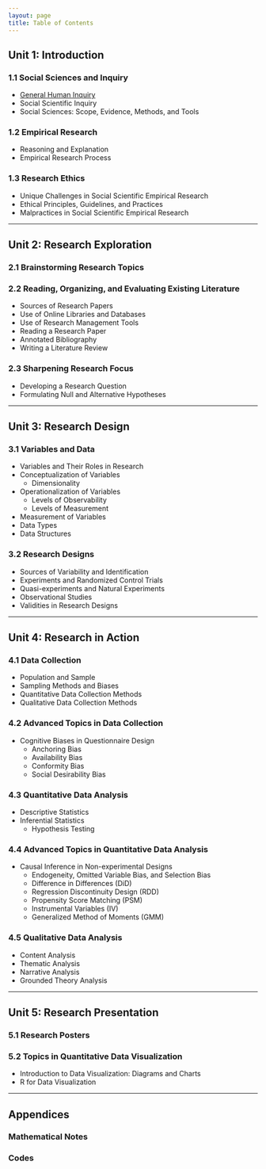 ```yaml
---
layout: page
title: Table of Contents
---
```


## Unit 1: Introduction
### 1.1 Social Sciences and Inquiry
- [General Human Inquiry](/content/unit_1/general_human_inquiry.md)
- Social Scientific Inquiry
- Social Sciences: Scope, Evidence, Methods, and Tools

### 1.2 Empirical Research
- Reasoning and Explanation
- Empirical Research Process

### 1.3 Research Ethics
- Unique Challenges in Social Scientific Empirical Research
- Ethical Principles, Guidelines, and Practices
- Malpractices in Social Scientific Empirical Research

---

## Unit 2: Research Exploration
### 2.1 Brainstorming Research Topics

### 2.2 Reading, Organizing, and Evaluating Existing Literature
- Sources of Research Papers
- Use of Online Libraries and Databases
- Use of Research Management Tools
- Reading a Research Paper
- Annotated Bibliography
- Writing a Literature Review

### 2.3 Sharpening Research Focus
- Developing a Research Question
- Formulating Null and Alternative Hypotheses

---

## Unit 3: Research Design
### 3.1 Variables and Data
- Variables and Their Roles in Research
- Conceptualization of Variables
  - Dimensionality
- Operationalization of Variables
  - Levels of Observability
  - Levels of Measurement
- Measurement of Variables
- Data Types
- Data Structures

### 3.2 Research Designs
- Sources of Variability and Identification
- Experiments and Randomized Control Trials
- Quasi-experiments and Natural Experiments
- Observational Studies
- Validities in Research Designs

---

## Unit 4: Research in Action
### 4.1 Data Collection
- Population and Sample
- Sampling Methods and Biases
- Quantitative Data Collection Methods
- Qualitative Data Collection Methods

### 4.2 Advanced Topics in Data Collection
- Cognitive Biases in Questionnaire Design
  - Anchoring Bias
  - Availability Bias
  - Conformity Bias
  - Social Desirability Bias

### 4.3 Quantitative Data Analysis
- Descriptive Statistics
- Inferential Statistics
  - Hypothesis Testing

### 4.4 Advanced Topics in Quantitative Data Analysis
- Causal Inference in Non-experimental Designs
  - Endogeneity, Omitted Variable Bias, and Selection Bias
  - Difference in Differences (DiD)
  - Regression Discontinuity Design (RDD)
  - Propensity Score Matching (PSM)
  - Instrumental Variables (IV)
  - Generalized Method of Moments (GMM)

### 4.5 Qualitative Data Analysis
- Content Analysis
- Thematic Analysis
- Narrative Analysis
- Grounded Theory Analysis

---

## Unit 5: Research Presentation
### 5.1 Research Posters

### 5.2 Topics in Quantitative Data Visualization
- Introduction to Data Visualization: Diagrams and Charts
- R for Data Visualization

---

## Appendices
### Mathematical Notes

### Codes
